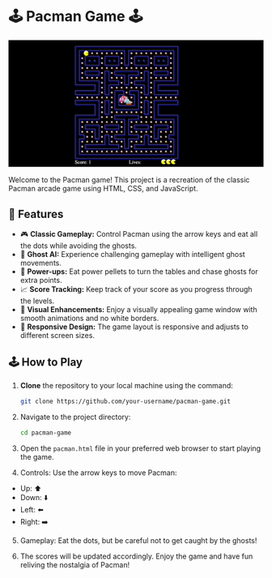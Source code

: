 # 🕹️ Pacman Game 🕹️

![Pacman Demo](pacman.gif)

Welcome to the Pacman game! This project is a recreation of the classic Pacman arcade game using HTML, CSS, and JavaScript. 
## 🌟 Features
- 🎮 **Classic Gameplay:** Control Pacman using the arrow keys and eat all the dots while avoiding the ghosts.
- 👻 **Ghost AI:** Experience challenging gameplay with intelligent ghost movements.
- 🔄 **Power-ups:** Eat power pellets to turn the tables and chase ghosts for extra points.
- 📈 **Score Tracking:** Keep track of your score as you progress through the levels.
- 🎨 **Visual Enhancements:** Enjoy a visually appealing game window with smooth animations and no white borders.
- 🔄 **Responsive Design:** The game layout is responsive and adjusts to different screen sizes.

## 🕹️ How to Play
1. **Clone** the repository to your local machine using the command:

   ```sh
   git clone https://github.com/your-username/pacman-game.git


2. Navigate to the project directory:
    ```bash
    cd pacman-game
    ```

3. Open the `pacman.html` file in your preferred web browser to start playing the game.

4. Controls: Use the arrow keys to move Pacman:

- Up: ⬆️
- Down: ⬇️
- Left: ⬅️
- Right: ➡️

5. Gameplay: Eat the dots, but be careful not to get caught by the ghosts! 

6. The scores will be updated accordingly. Enjoy the game and have fun reliving the nostalgia of Pacman!

